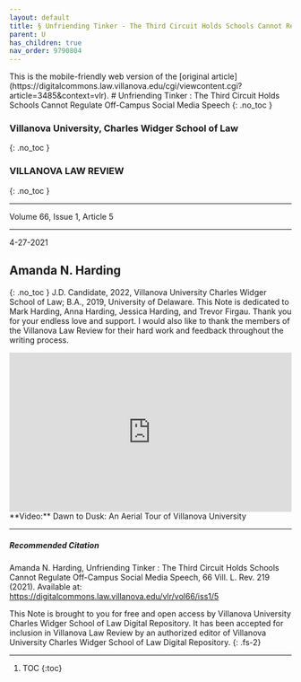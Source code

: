 ```yaml
---
layout: default
title: § Unfriending Tinker - The Third Circuit Holds Schools Cannot Regulate Off-Campus Social Media Speech   
parent: U 
has_children: true
nav_order: 9790804
---
```

<style>
.dont-break-out {
  /* These are technically the same, but use both */
  overflow-wrap: break-word;
  word-wrap: break-word;

  -ms-word-break: break-all;
  /* This is the dangerous one in WebKit, as it breaks things wherever */
  word-break: break-all;
  /* Instead use this non-standard one: */
  word-break: break-word;
}

.youtube-container {
    position: relative;
    width: 100%;
    height: 0;
    padding-bottom: 56.25%;
}
.youtube-video {
    position: absolute;
    top: 0;
    left: 0;
    width: 100%;
    height: 100%;
}

</style>

<div class="dont-break-out" markdown="1">
This is the mobile-friendly web version of the [original article](https://digitalcommons.law.villanova.edu/cgi/viewcontent.cgi?article=3485&context=vlr).
# Unfriending Tinker : The Third Circuit Holds Schools Cannot Regulate Off-Campus Social Media Speech 
{: .no_toc }

### Villanova University, Charles Widger School of Law  
{: .no_toc }
### VILLANOVA LAW REVIEW 
{: .no_toc }

***

Volume 66, Issue 1, Article 5  

***

4-27-2021

## Amanda N. Harding  
{: .no_toc }
J.D. Candidate, 2022, Villanova University Charles Widger School of Law; B.A., 2019, University of Delaware. This Note is dedicated to Mark Harding, Anna Harding, Jessica Harding, and Trevor Firgau. Thank you for your endless love and support. I would also like to thank the members of the Villanova Law Review for their hard work and feedback throughout the writing process.

<div class="youtube-container">
<iframe width="100%" src="https://www.youtube.com/embed/tdsxuRpM3hI" title="YouTube video player" frameborder="0" allow="accelerometer; autoplay; clipboard-write; encrypted-media; gyroscope; picture-in-picture" allowfullscreen class="youtube-video"></iframe>
</div>
**Video:** Dawn to Dusk: An Aerial Tour of Villanova University 

***  
##### Recommended Citation
Amanda N. Harding, Unfriending Tinker : The Third Circuit Holds Schools Cannot Regulate Off-Campus Social Media Speech, 66 Vill. L. Rev. 219 (2021).
Available at: https://digitalcommons.law.villanova.edu/vlr/vol66/iss1/5

This Note is brought to you for free and open access by Villanova University Charles Widger School of Law Digital Repository. It has been accepted for inclusion in Villanova Law Review by an authorized editor of Villanova University Charles Widger School of Law Digital Repository.
{: .fs-2}
***

1. TOC
{:toc}


</div>
